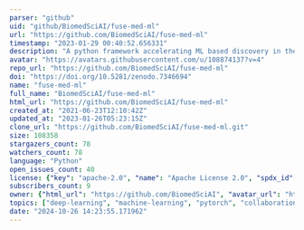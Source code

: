 ```yaml
---
parser: "github"
uid: "github/BiomedSciAI/fuse-med-ml"
url: "https://github.com/BiomedSciAI/fuse-med-ml"
timestamp: "2023-01-29 00:40:52.656331"
description: "A python framework accelerating ML based discovery in the medical field by encouraging code reuse. Batteries included :)"
avatar: "https://avatars.githubusercontent.com/u/108874137?v=4"
repo_url: "https://github.com/BiomedSciAI/fuse-med-ml"
doi: "https://doi.org/10.5281/zenodo.7346694"
name: "fuse-med-ml"
full_name: "BiomedSciAI/fuse-med-ml"
html_url: "https://github.com/BiomedSciAI/fuse-med-ml"
created_at: "2021-06-23T12:10:42Z"
updated_at: "2023-01-26T05:23:15Z"
clone_url: "https://github.com/BiomedSciAI/fuse-med-ml.git"
size: 108358
stargazers_count: 78
watchers_count: 78
language: "Python"
open_issues_count: 40
license: {"key": "apache-2.0", "name": "Apache License 2.0", "spdx_id": "Apache-2.0", "url": "https://api.github.com/licenses/apache-2.0", "node_id": "MDc6TGljZW5zZTI="}
subscribers_count: 9
owner: {"html_url": "https://github.com/BiomedSciAI", "avatar_url": "https://avatars.githubusercontent.com/u/108874137?v=4", "login": "BiomedSciAI", "type": "Organization"}
topics: ["deep-learning", "machine-learning", "pytorch", "collaboration", "fuse-med-ml", "fusemedml", "fuse", "medical", "medical-imaging", "healthcare", "vision", "multimodality", "ai", "python", "cmmd", "isic", "ct", "stoic", "knight-challenge", "hacktoberfest"]
date: "2024-10-26 14:23:55.171962"
---
```

